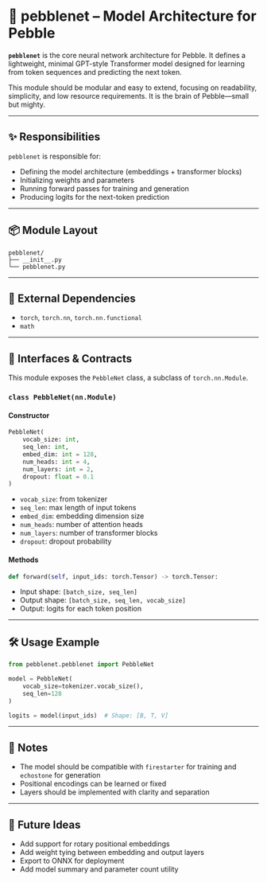 # 🧠 pebblenet – Model Architecture for Pebble

**`pebblenet`** is the core neural network architecture for Pebble. It defines a lightweight, minimal GPT-style Transformer model designed for learning from token sequences and predicting the next token.

This module should be modular and easy to extend, focusing on readability, simplicity, and low resource requirements. It is the brain of Pebble—small but mighty.

---

## ✨ Responsibilities

`pebblenet` is responsible for:

- Defining the model architecture (embeddings + transformer blocks)
- Initializing weights and parameters
- Running forward passes for training and generation
- Producing logits for the next-token prediction

---

## 📦 Module Layout

```text
pebblenet/
├── __init__.py
└── pebblenet.py
```

---

## 🔌 External Dependencies

- `torch`, `torch.nn`, `torch.nn.functional`
- `math`

---

## 🧩 Interfaces & Contracts

This module exposes the `PebbleNet` class, a subclass of `torch.nn.Module`.

### `class PebbleNet(nn.Module)`

#### Constructor
```python
PebbleNet(
    vocab_size: int,
    seq_len: int,
    embed_dim: int = 128,
    num_heads: int = 4,
    num_layers: int = 2,
    dropout: float = 0.1
)
```

- `vocab_size`: from tokenizer
- `seq_len`: max length of input tokens
- `embed_dim`: embedding dimension size
- `num_heads`: number of attention heads
- `num_layers`: number of transformer blocks
- `dropout`: dropout probability

#### Methods

```python
def forward(self, input_ids: torch.Tensor) -> torch.Tensor:
```
- Input shape: `[batch_size, seq_len]`
- Output shape: `[batch_size, seq_len, vocab_size]`
- Output: logits for each token position

---

## 🛠️ Usage Example

```python
from pebblenet.pebblenet import PebbleNet

model = PebbleNet(
    vocab_size=tokenizer.vocab_size(),
    seq_len=128
)

logits = model(input_ids)  # Shape: [B, T, V]
```

---

## 📌 Notes

- The model should be compatible with `firestarter` for training and `echostone` for generation
- Positional encodings can be learned or fixed
- Layers should be implemented with clarity and separation

---

## 🔮 Future Ideas

- Add support for rotary positional embeddings
- Add weight tying between embedding and output layers
- Export to ONNX for deployment
- Add model summary and parameter count utility

